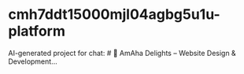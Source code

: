 # cmh7ddt15000mjl04agbg5u1u-platform
AI-generated project for chat: # 🧁 AmAha Delights – Website Design &amp; Development...
